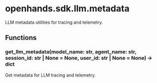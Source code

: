 # openhands.sdk.llm.metadata

LLM metadata utilities for tracing and telemetry.

## Functions

### get_llm_metadata(model_name: str, agent_name: str, session_id: str | None = None, user_id: str | None = None) -> dict

Get metadata for LLM tracing and telemetry.

